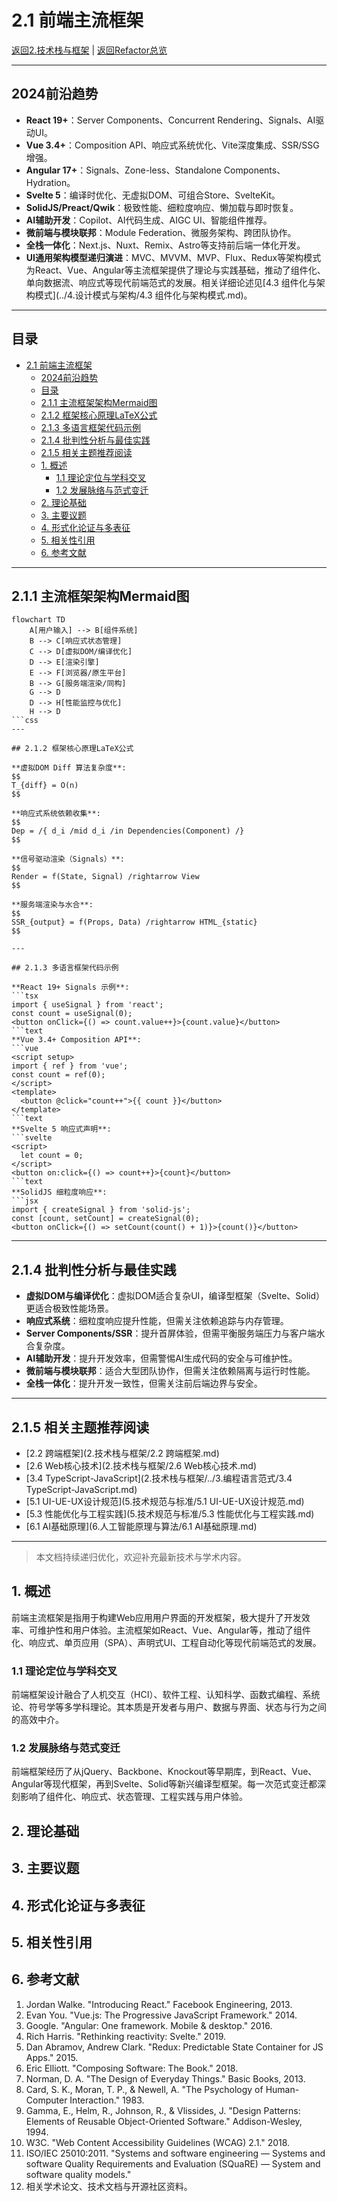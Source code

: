 # 2.1 前端主流框架

[返回2.技术栈与框架](2.技术栈与框架/README.md) | [返回Refactor总览](2.技术栈与框架/../README.md)

---

## 2024前沿趋势

- **React 19+**：Server Components、Concurrent Rendering、Signals、AI驱动UI。
- **Vue 3.4+**：Composition API、响应式系统优化、Vite深度集成、SSR/SSG增强。
- **Angular 17+**：Signals、Zone-less、Standalone Components、Hydration。
- **Svelte 5**：编译时优化、无虚拟DOM、可组合Store、SvelteKit。
- **SolidJS/Preact/Qwik**：极致性能、细粒度响应、懒加载与即时恢复。
- **AI辅助开发**：Copilot、AI代码生成、AIGC UI、智能组件推荐。
- **微前端与模块联邦**：Module Federation、微服务架构、跨团队协作。
- **全栈一体化**：Next.js、Nuxt、Remix、Astro等支持前后端一体化开发。
- **UI通用架构模型递归演进**：MVC、MVVM、MVP、Flux、Redux等架构模式为React、Vue、Angular等主流框架提供了理论与实践基础，推动了组件化、单向数据流、响应式等现代前端范式的发展。相关详细论述见[4.3 组件化与架构模式](../4.设计模式与架构/4.3 组件化与架构模式.md)。

---

## 目录

- [2.1 前端主流框架](#21-前端主流框架)
  - [2024前沿趋势](#2024前沿趋势)
  - [目录](#目录)
  - [2.1.1 主流框架架构Mermaid图](#211-主流框架架构mermaid图)
  - [2.1.2 框架核心原理LaTeX公式](#212-框架核心原理latex公式)
  - [2.1.3 多语言框架代码示例](#213-多语言框架代码示例)
  - [2.1.4 批判性分析与最佳实践](#214-批判性分析与最佳实践)
  - [2.1.5 相关主题推荐阅读](#215-相关主题推荐阅读)
  - [1. 概述](#1-概述)
    - [1.1 理论定位与学科交叉](#11-理论定位与学科交叉)
    - [1.2 发展脉络与范式变迁](#12-发展脉络与范式变迁)
  - [2. 理论基础](#2-理论基础)
  - [3. 主要议题](#3-主要议题)
  - [4. 形式化论证与多表征](#4-形式化论证与多表征)
  - [5. 相关性引用](#5-相关性引用)
  - [6. 参考文献](#6-参考文献)

---

## 2.1.1 主流框架架构Mermaid图

```mermaid
flowchart TD
    A[用户输入] --> B[组件系统]
    B --> C[响应式状态管理]
    C --> D[虚拟DOM/编译优化]
    D --> E[渲染引擎]
    E --> F[浏览器/原生平台]
    B --> G[服务端渲染/同构]
    G --> D
    D --> H[性能监控与优化]
    H --> D
```css
---

## 2.1.2 框架核心原理LaTeX公式

**虚拟DOM Diff 算法复杂度**:
$$
T_{diff} = O(n)
$$

**响应式系统依赖收集**:
$$
Dep = /{ d_i /mid d_i /in Dependencies(Component) /}
$$

**信号驱动渲染（Signals）**:
$$
Render = f(State, Signal) /rightarrow View
$$

**服务端渲染与水合**:
$$
SSR_{output} = f(Props, Data) /rightarrow HTML_{static}
$$

---

## 2.1.3 多语言框架代码示例

**React 19+ Signals 示例**:
```tsx
import { useSignal } from 'react';
const count = useSignal(0);
<button onClick={() => count.value++}>{count.value}</button>
```text
**Vue 3.4+ Composition API**:
```vue
<script setup>
import { ref } from 'vue';
const count = ref(0);
</script>
<template>
  <button @click="count++">{{ count }}</button>
</template>
```text
**Svelte 5 响应式声明**:
```svelte
<script>
  let count = 0;
</script>
<button on:click={() => count++}>{count}</button>
```text
**SolidJS 细粒度响应**:
```jsx
import { createSignal } from 'solid-js';
const [count, setCount] = createSignal(0);
<button onClick={() => setCount(count() + 1)}>{count()}</button>
```

---

## 2.1.4 批判性分析与最佳实践

- **虚拟DOM与编译优化**：虚拟DOM适合复杂UI，编译型框架（Svelte、Solid）更适合极致性能场景。
- **响应式系统**：细粒度响应提升性能，但需关注依赖追踪与内存管理。
- **Server Components/SSR**：提升首屏体验，但需平衡服务端压力与客户端水合复杂度。
- **AI辅助开发**：提升开发效率，但需警惕AI生成代码的安全与可维护性。
- **微前端与模块联邦**：适合大型团队协作，但需关注依赖隔离与运行时性能。
- **全栈一体化**：提升开发一致性，但需关注前后端边界与安全。

---

## 2.1.5 相关主题推荐阅读

- [2.2 跨端框架](2.技术栈与框架/2.2 跨端框架.md)
- [2.6 Web核心技术](2.技术栈与框架/2.6 Web核心技术.md)
- [3.4 TypeScript-JavaScript](2.技术栈与框架/../3.编程语言范式/3.4 TypeScript-JavaScript.md)
- [5.1 UI-UE-UX设计规范](5.技术规范与标准/5.1 UI-UE-UX设计规范.md)
- [5.3 性能优化与工程实践](5.技术规范与标准/5.3 性能优化与工程实践.md)
- [6.1 AI基础原理](6.人工智能原理与算法/6.1 AI基础原理.md)

---

> 本文档持续递归优化，欢迎补充最新技术与学术内容。

## 1. 概述

前端主流框架是指用于构建Web应用用户界面的开发框架，极大提升了开发效率、可维护性和用户体验。主流框架如React、Vue、Angular等，推动了组件化、响应式、单页应用（SPA）、声明式UI、工程自动化等现代前端范式的发展。

### 1.1 理论定位与学科交叉

前端框架设计融合了人机交互（HCI）、软件工程、认知科学、函数式编程、系统论、符号学等多学科理论。其本质是开发者与用户、数据与界面、状态与行为之间的高效中介。

### 1.2 发展脉络与范式变迁

前端框架经历了从jQuery、Backbone、Knockout等早期库，到React、Vue、Angular等现代框架，再到Svelte、Solid等新兴编译型框架。每一次范式变迁都深刻影响了组件化、响应式、状态管理、工程实践与用户体验。

## 2. 理论基础

## 3. 主要议题

## 4. 形式化论证与多表征

## 5. 相关性引用

## 6. 参考文献

1. Jordan Walke. "Introducing React." Facebook Engineering, 2013.
2. Evan You. "Vue.js: The Progressive JavaScript Framework." 2014.
3. Google. "Angular: One framework. Mobile & desktop." 2016.
4. Rich Harris. "Rethinking reactivity: Svelte." 2019.
5. Dan Abramov, Andrew Clark. "Redux: Predictable State Container for JS Apps." 2015.
6. Eric Elliott. "Composing Software: The Book." 2018.
7. Norman, D. A. "The Design of Everyday Things." Basic Books, 2013.
8. Card, S. K., Moran, T. P., & Newell, A. "The Psychology of Human-Computer Interaction." 1983.
9. Gamma, E., Helm, R., Johnson, R., & Vlissides, J. "Design Patterns: Elements of Reusable Object-Oriented Software." Addison-Wesley, 1994.
10. W3C. "Web Content Accessibility Guidelines (WCAG) 2.1." 2018.
11. ISO/IEC 25010:2011. "Systems and software engineering — Systems and software Quality Requirements and Evaluation (SQuaRE) — System and software quality models."
12. 相关学术论文、技术文档与开源社区资料。
